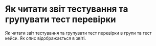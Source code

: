 # Як читати звіт тестування та групувати тест перевірки

Як читати звіт тестування та групувати тест перевірки в групи та тест кейси. Як опис відображається в звіті.
